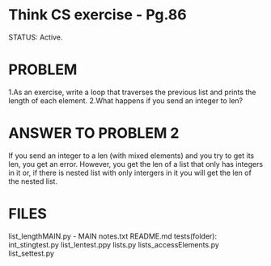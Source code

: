 # Think CS exercise - Pg.86
STATUS: Active.

# PROBLEM
1.As an exercise, write a loop that traverses the previous list and prints the length of each element. 2.What happens if you send an integer to len?

# ANSWER TO PROBLEM 2
If you send an integer to a len (with mixed elements) and you try to get its len, you get an error. However, you get the len of a list that only has integers in it or, if there is nested list with only intergers in it you will get the len of the nested list.

# FILES
list_lengthMAIN.py - MAIN
notes.txt
README.md
tests(folder):
	int_stingtest.py
	list_lentest.ppy
	lists.py
	lists_accessElements.py
	list_settest.py
